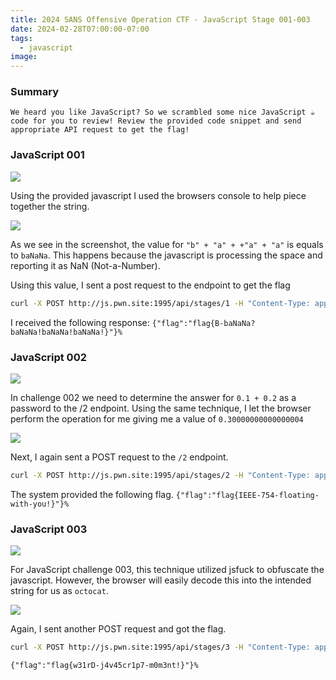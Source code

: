 ```yaml
---
title: 2024 SANS Offensive Operation CTF - JavaScript Stage 001-003
date: 2024-02-28T07:00:00-07:00
tags:
  - javascript
image: 
---
```



### Summary
```
We heard you like JavaScript? So we scrambled some nice JavaScript ☕ code for you to review! Review the provided code snippet and send appropriate API request to get the flag!
```

### JavaScript 001

![](/2024sansctf/js001.png)

Using the provided javascript I used the browsers console to help piece together the string.  

![](/2024sansctf/js001-2.png)

As we see in the screenshot, the value for `"b" + "a" + +"a" + "a"` is equals to `baNaNa`.  This happens because the javascript is processing the space and reporting it as NaN (Not-a-Number). 

Using this value, I sent a post request to the endpoint to get the flag
```bash
curl -X POST http://js.pwn.site:1995/api/stages/1 -H "Content-Type: application/json" -d '{"password":"baNaNa"}'
```
I received the following response:
`{"flag":"flag{B-baNaNa?baNaNa!baNaNa!baNaNa!}"}% `

### JavaScript 002

![](/2024sansctf/js002.png)

In challenge 002 we need to determine the answer for `0.1 + 0.2` as a password to the /2 endpoint.  Using the same technique, I let the browser perform the operation for me giving me a value of `0.30000000000000004`

![](/2024sansctf/js002-2.png)

Next, I again sent a POST request to the `/2` endpoint. 

```bash
curl -X POST http://js.pwn.site:1995/api/stages/2 -H "Content-Type: application/json" -d '{"password":"0.30000000000000004"}'
```

The system provided the following flag.
`{"flag":"flag{IEEE-754-floating-with-you!}"}% `

### JavaScript 003

![](/2024sansctf/js003.png)

For JavaScript challenge 003, this technique utilized jsfuck to obfuscate the javascript.  However, the browser will easily decode this into the intended string for us as `octocat`.

![](/2024sansctf/js003-2.png)

Again, I sent another POST request and got the flag.

```bash
curl -X POST http://js.pwn.site:1995/api/stages/3 -H "Content-Type: application/json" -d '{"password":"octocat"}'
```

`{"flag":"flag{w31rD-j4v45cr1p7-m0m3nt!}"}% `




